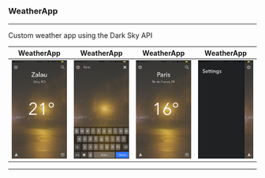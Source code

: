 ### WeatherApp ###

- - - -

Custom weather app using the Dark Sky API

WeatherApp                                                                                                                  | WeatherApp                                                                                                                  | WeatherApp                                                                                                                 | WeatherApp
:-----------------------------------------------------------------------------------------------------------------------------------------------------------:|:-------------------------------------------------------------------------------------------------------------------------------------------------------------:|:-----------------------------------------------------------------------------------------------------------------------------------------------------------:|:-------------------------------------------------------------------------------------------------------------------------------------------------------------:
![picture alt](https://github.com/andrei-blaj/WeatherApp/blob/master/Dark%20Sky%20API/Screenshots/1.PNG?raw=true "First screen") | ![picture alt](https://github.com/andrei-blaj/WeatherApp/blob/master/Dark%20Sky%20API/Screenshots/2.PNG?raw=true "Second screen") | ![picture alt](https://github.com/andrei-blaj/WeatherApp/blob/master/Dark%20Sky%20API/Screenshots/3.PNG?raw=true "Third screen") | ![picture alt](https://github.com/andrei-blaj/WeatherApp/blob/master/Dark%20Sky%20API/Screenshots/4.PNG?raw=true "Fourth screen")

- - - -
